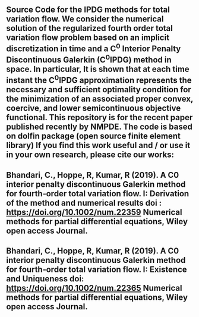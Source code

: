 Source Code for the IPDG methods for total variation flow. We consider the numerical solution of the regularized fourth order total variation flow problem based on an implicit discretization in time and a C$^0$ Interior Penalty Discontinuous Galerkin (C$^0$IPDG) method in space. In particular, It is shown that at each time instant the C$^0$IPDG approximation represents the necessary and sufficient optimality condition for the minimization of an associated proper convex, coercive, and lower semicontinuous objective functional. This repository is for the recent paper published recently by NMPDE. The code is based on dolfin package (open source finite element library)
If you find this work useful and / or use it in your own research, please cite our works:
----
Bhandari, C., Hoppe, R, Kumar, R (2019).
A C0 interior penalty discontinuous Galerkin method for fourth‐order total variation flow. I: Derivation of the method and numerical results 
doi : https://doi.org/10.1002/num.22359
Numerical methods for partial differential equations, Wiley open access Journal.
-----
Bhandari, C., Hoppe, R, Kumar, R (2019).
A C0 interior penalty discontinuous Galerkin method for fourth‐order total variation flow. I: Existence and Uniqueness 
doi: https://doi.org/10.1002/num.22365
Numerical methods for partial differential equations, Wiley open access Journal.
----
